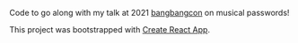 Code to go along with my talk at 2021 [bangbangcon](https://bangbangcon.com/) on musical passwords!

This project was bootstrapped with [Create React App](https://github.com/facebook/create-react-app).
